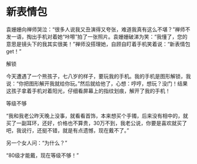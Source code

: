 # 新表情包

袁姗姗向禅师哭泣：“很多人说我又丑演得又夸张，难道我真有这么不堪？”禅师不发一语，掏出手机对着她“咔嚓”拍了一张照片。袁姗姗破涕为笑：“我懂了，您的意思是镜头下的我其实很美！”禅师没搭理她，自顾自盯着手机笑着说：“新表情包get！” 

解锁 

今天遭遇了一个熊孩子，七八岁的样子，要玩我的手机。我的手机是图形解锁，我说：“你把图形解开我就给你玩。”然后就给他了，心想：哼哼，想玩？没门！结果这孩子拿着手机对着阳光，仔细看屏幕上的指纹划痕，解开了我的手机！ 

等级不够 

“我和我老公昨天晚上没事，就看看首饰，本来想买个手镯，后来没有相中的，就买了一副耳环，还好，价格也不算贵，30万不到，我老公说，你要是喜欢就买了吧，我说行，还挺不错，就是有点遗憾，现在戴不了。” 

另一个女人问：“为什么？” 

“80级才能戴，现在等级不够！”